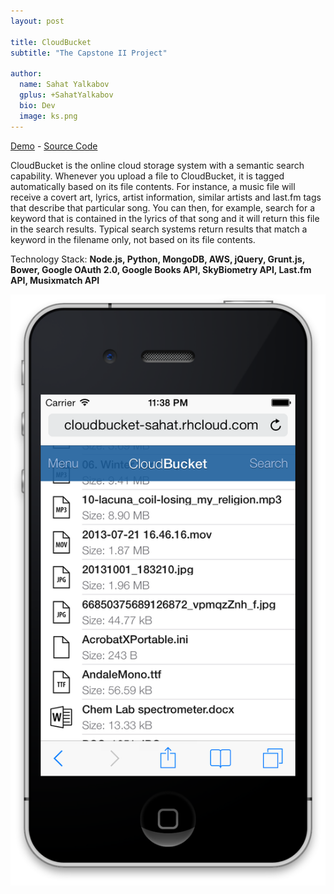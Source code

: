 ```yaml
---
layout: post

title: CloudBucket
subtitle: "The Capstone II Project"

author:
  name: Sahat Yalkabov
  gplus: +SahatYalkabov
  bio: Dev
  image: ks.png
---
```


[Demo](http://cloudbucket-sahat.rhcloud.com/) - [Source Code](http://github.com/sahat/cloudbucket/)

CloudBucket is the online cloud storage system with a semantic search capability.
Whenever you upload a file to CloudBucket, it is tagged automatically based on its file contents.
For instance, a music file will receive a covert art, lyrics, artist information, similar artists
and last.fm tags that describe that particular song. You can then, for example, search for a keyword
that is contained in the lyrics of that song and it will return this file in the search results.
Typical search systems return results that match a keyword in the filename only,
not based on its file contents.

Technology Stack: **Node.js, Python, MongoDB, AWS, jQuery, Grunt.js, Bower, Google OAuth 2.0,
Google Books API, SkyBiometry API, Last.fm API, Musixmatch API**

<div class="full"><img src="/images/projects/cloudbucket.png"></div>